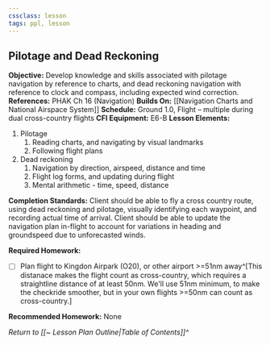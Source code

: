 ```yaml
---
cssclass: lesson
tags: ppl, lesson
---
```

## Pilotage and Dead Reckoning

**Objective:** Develop knowledge and skills associated with pilotage navigation by reference to charts, and dead reckoning navigation with reference to clock and compass, including expected wind correction.
**References:** PHAK Ch 16 (Navigation)
**Builds On:** [[Navigation Charts and National Airspace System]]
**Schedule:** Ground 1.0, Flight – multiple during dual cross-country flights
**CFI Equipment:** E6-B
**Lesson Elements:**
1. Pilotage
	1. Reading charts, and navigating by visual landmarks
	2. Following flight plans
2. Dead reckoning
	1. Navigation by direction, airspeed, distance and time
	2. Flight log forms, and updating during flight
	3. Mental arithmetic - time, speed, distance

**Completion Standards:** Client should be able to fly a cross country route, using dead reckoning and pilotage, visually identifying each waypoint, and recording actual time of arrival. Client should be able to update the navigation plan in-flight to account for variations in heading and groundspeed due to unforecasted winds.

**Required Homework:** 
- [ ] Plan flight to Kingdon Airpark (O20), or other airport >=51nm away^[This distanace makes the flight count as cross-country, which requires a straightline distance of at least 50nm. We'll use 51nm minimum, to make the checkride smoother, but in your own flights >=50nm can count as cross-country.]

**Recommended Homework:** None

*Return to [[~ Lesson Plan Outline|Table of Contents]]^*